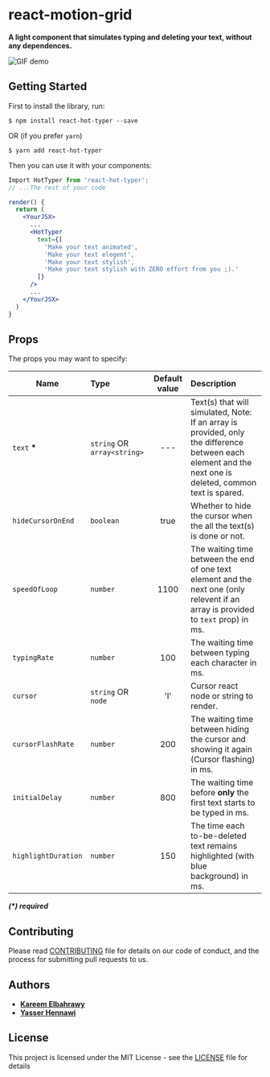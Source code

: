 # react-motion-grid

**A light component that simulates typing and deleting your text, without any dependences.**

![GIF demo](https://user-images.githubusercontent.com/20513793/47254614-0d04bd80-d465-11e8-9800-79b3fb7956c3.gif)

<!-- ## Demos  -->

## Getting Started

First to install the library, run:

`$ npm install react-hot-typer --save`

OR (if you prefer `yarn`)

`$ yarn add react-hot-typer`

Then you can use it with your components:

```jsx
Import HotTyper from 'react-hot-typer';
// ...The rest of your code

render() {
  return (
    <YourJSX>
      ...
      <HotTyper
        text={[
          'Make your text animated',
          'Make your text elegent',
          'Make your text stylish',
          'Make your text stylish with ZERO effort from you ;).'
        ]}
      />
      ...
    </YourJSX>
  )
}
```

## Props

The props you may want to specify:

| Name                | Type                        | Default value | Description                                                                                                                                              |
| ------------------- | :-------------------------- | :-----------: | :------------------------------------------------------------------------------------------------------------------------------------------------------- |
| `text` **\***       | `string` OR `array<string>` |      ---      | Text(s) that will simulated, Note: If an array is provided, only the difference between each element and the next one is deleted, common text is spared. |
| `hideCursorOnEnd`   | `boolean`                   |     true      | Whether to hide the cursor when the all the text(s) is done or not.                                                                                      |
| `speedOfLoop`       | `number`                    |     1100      | The waiting time between the end of one text element and the next one (only relevent if an array is provided to `text` prop) in ms.                      |
| `typingRate`        | `number`                    |      100      | The waiting time between typing each character in ms.                                                                                                    |
| `cursor`            | `string` OR `node`          |      'I'      | Cursor react node or string to render.                                                                                                    |
| `cursorFlashRate`   | `number`                    |      200      | The waiting time between hiding the cursor and showing it again (Cursor flashing) in ms.                                                                 |
| `initialDelay`      | `number`                    |      800      | The waiting time before **only** the first text starts to be typed in ms.                                                                                |
| `highlightDuration` | `number`                    |      150      | The time each to-be-deleted text remains highlighted (with blue background) in ms.                                                                       |

_**(\*) required**_

## Contributing

Please read [CONTRIBUTING](CONTRIBUTING.md) file for details on our code of conduct, and the process for submitting pull requests to us.

## Authors

- **[Kareem Elbahrawy](https://github.com/bitriddler)**
- **[Yasser Hennawi](https://github.com/yasserhennawi)**

## License

This project is licensed under the MIT License - see the [LICENSE](LICENSE) file for details
